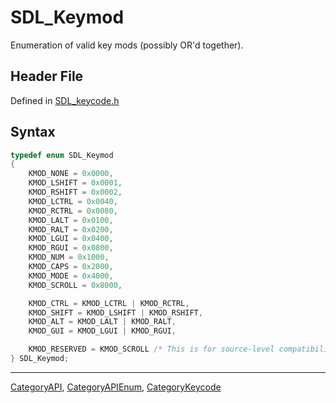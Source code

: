 # SDL_Keymod

Enumeration of valid key mods (possibly OR'd together).

## Header File

Defined in [SDL_keycode.h](https://github.com/libsdl-org/SDL/blob/SDL2/include/SDL_keycode.h)

## Syntax

```c
typedef enum SDL_Keymod
{
    KMOD_NONE = 0x0000,
    KMOD_LSHIFT = 0x0001,
    KMOD_RSHIFT = 0x0002,
    KMOD_LCTRL = 0x0040,
    KMOD_RCTRL = 0x0080,
    KMOD_LALT = 0x0100,
    KMOD_RALT = 0x0200,
    KMOD_LGUI = 0x0400,
    KMOD_RGUI = 0x0800,
    KMOD_NUM = 0x1000,
    KMOD_CAPS = 0x2000,
    KMOD_MODE = 0x4000,
    KMOD_SCROLL = 0x8000,

    KMOD_CTRL = KMOD_LCTRL | KMOD_RCTRL,
    KMOD_SHIFT = KMOD_LSHIFT | KMOD_RSHIFT,
    KMOD_ALT = KMOD_LALT | KMOD_RALT,
    KMOD_GUI = KMOD_LGUI | KMOD_RGUI,

    KMOD_RESERVED = KMOD_SCROLL /* This is for source-level compatibility with SDL 2.0.0. */
} SDL_Keymod;
```

----
[CategoryAPI](CategoryAPI), [CategoryAPIEnum](CategoryAPIEnum), [CategoryKeycode](CategoryKeycode)

